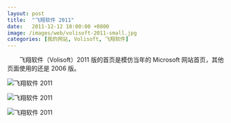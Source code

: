 ```yaml
---
layout: post
title:  "飞翔软件 2011"
date:   2011-12-12 10:00:00 +0800
image: /images/web/volisoft-2011-small.jpg
categories: [我的网站, Volisoft, 飞翔软件]
---
```


　　飞翔软件（Volisoft）2011 版的首页是模仿当年的 Microsoft 网站首页，其他页面使用的还是 2006 版。

![飞翔软件 2011]({{site.baseurl}}/images/web/飞翔软件2011-Volisoft-首页.png)

![飞翔软件 2011]({{site.baseurl}}/images/web/飞翔软件2011-Volisoft-首页2.png)

![飞翔软件 2011]({{site.baseurl}}/images/web/飞翔软件2011-旅行社汽车线路报价管理系统.png)